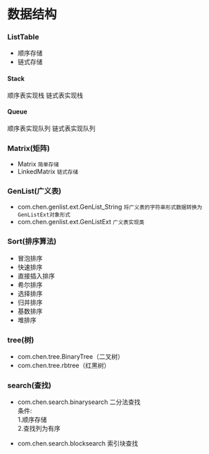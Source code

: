 数据结构
====

### ListTable
* 顺序存储
* 链式存储

#### Stack
顺序表实现栈
链式表实现栈

#### Queue
顺序表实现队列
链式表实现队列

### Matrix(矩阵)
* Matrix
`简单存储`
* LinkedMatrix
`链式存储`

### GenList(广义表)
* com.chen.genlist.ext.GenList_String
`将广义表的字符串形式数据转换为GenListExt对象形式`
* com.chen.genlist.ext.GenListExt
`广义表实现类`

### Sort(排序算法)  
* 冒泡排序 
* 快速排序 
* 直接插入排序
* 希尔排序
* 选择排序 
* 归并排序
* 基数排序
* 堆排序 

### tree(树)
* com.chen.tree.BinaryTree（二叉树）
* com.chen.tree.rbtree（红黑树）

### search(查找)
* com.chen.search.binarysearch
二分法查找   
条件:   
1.顺序存储    
2.查找列为有序   

* com.chen.search.blocksearch
索引块查找

